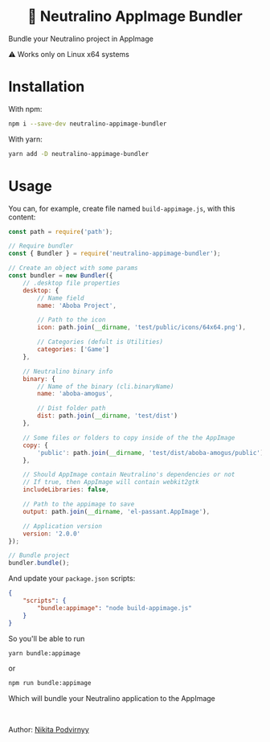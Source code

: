 <h1 align="center">🚀 Neutralino AppImage Bundler</h1>

Bundle your Neutralino project in AppImage

⚠️ Works only on Linux x64 systems

# Installation

With npm:

```sh
npm i --save-dev neutralino-appimage-bundler
```

With yarn:

```sh
yarn add -D neutralino-appimage-bundler
```

# Usage

You can, for example, create file named `build-appimage.js`, with this content:

```js
const path = require('path');

// Require bundler
const { Bundler } = require('neutralino-appimage-bundler');

// Create an object with some params
const bundler = new Bundler({
    // .desktop file properties
    desktop: {
        // Name field
        name: 'Aboba Project',

        // Path to the icon
        icon: path.join(__dirname, 'test/public/icons/64x64.png'),

        // Categories (defult is Utilities)
        categories: ['Game']
    },

    // Neutralino binary info
    binary: {
        // Name of the binary (cli.binaryName)
        name: 'aboba-amogus',

        // Dist folder path
        dist: path.join(__dirname, 'test/dist')
    },

    // Some files or folders to copy inside of the the AppImage
    copy: {
        'public': path.join(__dirname, 'test/dist/aboba-amogus/public')
    },

    // Should AppImage contain Neutralino's dependencies or not
    // If true, then AppImage will contain webkit2gtk
    includeLibraries: false,

    // Path to the appimage to save
    output: path.join(__dirname, 'el-passant.AppImage'),

    // Application version
    version: '2.0.0'
});

// Bundle project
bundler.bundle();
```

And update your `package.json` scripts:

```json
{
    "scripts": {
        "bundle:appimage": "node build-appimage.js"
    }
}
```

So you'll be able to run

```sh
yarn bundle:appimage
```

or

```sh
npm run bundle:appimage
```

Which will bundle your Neutralino application to the AppImage

<br>

Author: [Nikita Podvirnyy](https://vk.com/technomindlp)
